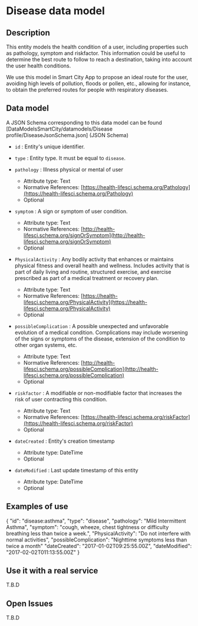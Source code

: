 # Disease data model

## Description
This entity models the health condition of a user, including properties such as pathology, symptom and riskfactor. This information could be useful to determine the best route to follow to reach a destination, taking into account the user health conditions. 

We use this model in Smart City App to propose an ideal route for the user, avoiding high levels of pollution, floods or pollen, etc., allowing for instance, to obtain the preferred routes for people with respiratory diseases.

## Data model
A JSON Schema corresponding to this data model can be found [DataModelsSmartCity/datamodels/Disease profile/DiseaseJsonSchema.json] (JSON Schema)

+ `id` : Entity's unique identifier. 

+ `type` : Entity type. It must be equal to `disease`.

+ `pathology` : Illness physical or mental of user
    + Attribute type: Text
	+ Normative References: [https://health-lifesci.schema.org/Pathology](https://health-lifesci.schema.org/Pathology)
    + Optional

+ `symptom` : A sign or symptom of user condition.
    + Attribute type: Text
	+ Normative References: [http://health-lifesci.schema.org/signOrSymptom](http://health-lifesci.schema.org/signOrSymptom)
    + Optional

+ `PhysicalActivity` : Any bodily activity that enhances or maintains physical fitness and overall health and wellness. Includes activity that is part of daily living and routine, structured exercise, and exercise prescribed as part of a medical treatment or recovery plan.
    + Attribute type: Text
	+ Normative References: [https://health-lifesci.schema.org/PhysicalActivity](https://health-lifesci.schema.org/PhysicalActivity)
	+ Optional
	
+ `possibleComplication` : A possible unexpected and unfavorable evolution of a medical condition. Complications may include worsening of the signs or symptoms of the disease, extension of the condition to other organ systems, etc.
    + Attribute type: Text
	+ Normative References: [http://health-lifesci.schema.org/possibleComplication](http://health-lifesci.schema.org/possibleComplication)
	+ Optional
	
+ `riskfactor` : A modifiable or non-modifiable factor that increases the risk of user contracting this condition.
    + Attribute type: Text
	+ Normative References: [https://health-lifesci.schema.org/riskFactor](https://health-lifesci.schema.org/riskFactor)
    + Optional
	
+ `dateCreated` : Entity's creation timestamp
	 + Attribute type: DateTime
	 + Optional

+ `dateModified` : Last update timestamp of this entity
	+ Attribute type: DateTime
	+ Optional

## Examples of use

{
  "id": "disease:asthma",
  "type": "disease", 
  "pathology": "Mild Intermittent Asthma",
  "symptom": "cough, wheeze, chest tightness or difficulty breathing less than twice a week.", 
  "PhysicalActivity": "Do not interfere with normal activities",
  "possibleComplication": "Nighttime symptoms less than twice a month"
  "dateCreated": "2017-01-02T09:25:55.00Z",
  "dateModified": "2017-02-02T011:13:55.00Z"
}  

## Use it with a real service
T.B.D

## Open Issues
T.B.D